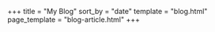 +++
title = "My Blog"
sort_by = "date"
template = "blog.html"
page_template = "blog-article.html"
+++
